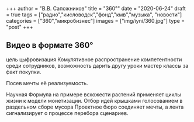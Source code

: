 +++
author = "В.В. Сапожников"
title = "360°"
date = "2020-06-24"
draft = true
tags = ["радио","кисловодск","фонд","кмв","музыка", "новости"]
categories = ["360","микробизнес"]
images = ["img/iyni/360.jpg"]
type = "post"
+++



## Видео в формате 360°


цель цыфровизация 
Комулятивное распространение компетентности среди сотрудников, возможность дарить другу уроки мастер классы за факт покупки.

Посев мечты её реализуемость.

Научная Формула на примере всхожести растений применяет циклы жизни к модели монетизации.
Отбор идей крышками голосованием в раздельном сборе мусора 
Проектное бюро соединяет мечты, а лента сигнализирует о процессе перебора сценариев.
